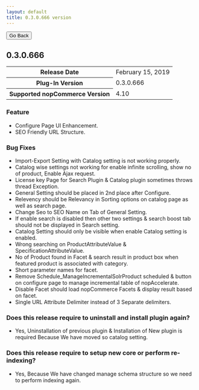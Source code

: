 ```yaml
---
layout: default
title: 0.3.0.666 version
---
```

<div class="sub-section">
  <div class="backtoprevpage">
    <button id="backButton">Go Back</button>
  </div>
  <div class="page-title">
    <h2>0.3.0.666</h2>
  </div>
  <div class="section-content">
    <div class="table-responsive">
        <table class="table table-bordered table-striped table-hover">
            <tbody>
                <tr>
                    <th>Release Date</th>
                    <td>February 15, 2019</td>
                </tr>
                <tr>
                    <th>Plug-In Version</th>
                    <td>0.3.0.666</td>
                </tr>
                <tr>
                    <th>Supported nopCommerce Version</th>
                    <td>4.10</td>
                </tr>
            </tbody>
        </table>
    </div>
  </div>
</div>
<div class="sub-section">
  <div class="sub-title">
    <h3><span>Feature</span></h3>
  </div>
  <div class="section-content">
    <ul class="info-badges">
      <li>Configure Page UI Enhancement.</li>
      <li>SEO Friendly URL Structure.</li>
    </ul>
  </div>
</div>  
<div class="sub-section">
  <div class="sub-title">
    <h3><span>Bug Fixes</span></h3>
  </div>
  <div class="section-content">
    <ul class="info-badges">
      <li>Import-Export Setting with Catalog setting is not working properly.</li>
      <li>Catalog wise settings not working for enable infinite scrolling, show no of product, Enable Ajax request.</li>
      <li>License key Page for Search Plugin & Catalog plugin sometimes throws thread Exception.</li>
      <li>General Setting should be placed in 2nd place after Configure.</li>
      <li>Relevency should be Relevancy in Sorting options on catalog page as well as search page.</li>
      <li>Change Seo to SEO Name on Tab of General Setting.</li>
      <li>If enable search is disabled then other two settings & search boost tab should not be displayed in Search setting.</li>
      <li>Catalog Setting should only be visible when enable Catalog setting is enabled.</li>
      <li>Wrong searching on ProductAttributeValue & SpecificationAttributeValue.</li>
      <li>No of Product found in Facet & search result in product box when featured product is associated with category.</li>
      <li>Short parameter names for facet.</li>
      <li>Remove Schedule_ManageIncrementalSolrProduct scheduled & button on configure page to manage incremental table of nopAccelerate.</li>
      <li>Disable Facet should load nopCommerce Facets & display result based on facet.</li>
      <li>Single URL Attribute Delimiter instead of 3 Separate delimiters.</li>
    </ul>
  </div>
</div>
<div class="sub-section">
  <div class="sub-title">
    <h3><span>Does this release require to uninstall and install plugin again?</span></h3>
  </div>
  <div class="section-content">
    <ul class="info-badges">
      <li>Yes, Uninstallation of previous plugin & Installation of New plugin is required Because We have moved so catalog setting.</li>
    </ul>
  </div>
</div>  
<div class="sub-section">
  <div class="sub-title">
    <h3><span>Does this release require to setup new core or perform re-indexing?</span></h3>
  </div>
  <div class="section-content">
    <ul class="info-badges">
      <li>Yes, Because We have changed manage schema structure so we need to perform indexing again.</li>
    </ul>
  </div>
</div>
